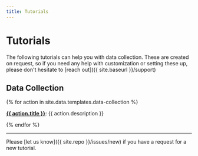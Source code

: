 ```yaml
---
title: Tutorials
---
```


# Tutorials

The following tutorials can help you with data collection. These are created on request, so if you need any help with customization or setting these
up, please don't hesitate to [reach out]({{ site.baseurl }}/support)

## Data Collection

{% for action in site.data.templates.data-collection %}
<p id="{{ action.title | slugify }}"><a href="{{ action.url }}" target="_blank"><strong>{{ action.title }}</strong></a>: {{ action.description }}</p>
{% endfor %}
<hr>

Please [let us know]({{ site.repo }}/issues/new) if you have a request for a new tutorial.
